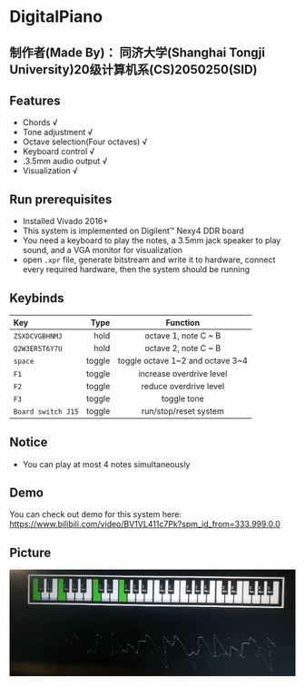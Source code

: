 # DigitalPiano
## 制作者(Made By)： 同济大学(Shanghai Tongji University)20级计算机系(CS)2050250(SID)
## Features
+ Chords √
+ Tone adjustment √
+ Octave selection(Four octaves) √
+ Keyboard control √
+ .3.5mm audio output √
+ Visualization √
## Run prerequisites
+ Installed Vivado 2016+
+ This system is implemented on Digilent™ Nexy4 DDR board
+ You need a keyboard to play the notes, a 3.5mm jack speaker to play sound, and a VGA monitor for visualization
+ open `.xpr` file, generate bitstream and write it to hardware, connect every required hardware, then the system should be running
## Keybinds
|Key|Type|Function|
| :-----| ----: | :----: |
|`ZSXDCVGBHNMJ`|hold|octave 1, note C ~ B|
|`Q2W3ER5T6Y7U`|hold|octave 2, note C ~ B|
|`space`|toggle|toggle octave 1\~2 and octave 3\~4|
|`F1`|toggle|increase overdrive level|
|`F2`|toggle|reduce overdrive level|
|`F3`|toggle|toggle tone|
|`Board switch J15`|toggle|run/stop/reset system|
## Notice
+ You can play at most 4 notes simultaneously
## Demo
You can check out demo for this system here: https://www.bilibili.com/video/BV1VL411c7Pk?spm_id_from=333.999.0.0
## Picture
![Picture](https://raw.githubusercontent.com/leo4048111/DigitalPiano/main/Picture/picture.png)

